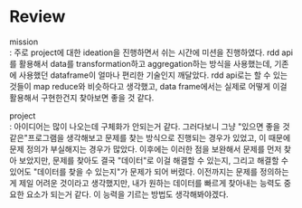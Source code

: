 # Review

mission<br>
: 주로 project에 대한 ideation을 진행하면서 쉬는 시간에 미션을 진행하였다. rdd api를 활용해서 data를 transformation하고 aggregation하는 방식을 사용했는데, 기존에 사용했던 dataframe이 얼마나 편리한 기술인지 깨달았다. rdd api로는 할 수 있는 것들이 map reduce와 비슷하다고 생각했고, data frame에서는 실제로 어떻게 이걸 활용해서 구현한건지 찾아보면 좋을 것 같다.


project<br>
: 아이디어는 많이 나오는데 구체화가 안되는거 같다. 그러다보니 그냥 "있으면 좋을 것 같은"프로그램을 생각해보고 문제를 찾는 방식으로 진행되는 경우가 있었고, 이 때문에 문제 정의가 부실해지는 경우가 많았다. 이후에는 이러한 점을 보완해서 문제를 먼저 찾아 보았지만, 문제를 찾아도 결국 "데이터"로 이걸 해결할 수 있는지, 그리고 해결할 수 있어도 "데이터를 찾을 수 있는지"가 문제가 되어 버렸다. 이전까지는 문제를 정의하는게 제일 어려운 것이라고 생각했지만, 내가 원하는 데이터를 빠르게 찾아내는 능력도 중요한 요소가 되는거 같다. 이 능력을 기르는 방법도 생각해봐야겠다.